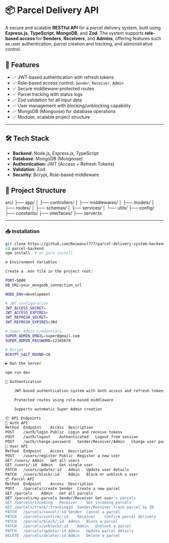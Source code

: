 # 📦 Parcel Delivery API

A secure and scalable **RESTful API** for a parcel delivery system, built using **Express.js**, **TypeScript**, **MongoDB**, and **Zod**. The system supports **role-based access** for **Senders**, **Receivers**, and **Admins**, offering features such as user authentication, parcel creation and tracking, and administrative control.


## 🚀 Features

- ✅ JWT-based authentication with refresh tokens
- ✅ Role-based access control: `Sender`, `Receiver`, `Admin`
- ✅ Secure middleware-protected routes
- ✅ Parcel tracking with status logs
- ✅ Zod validation for all input data
- ✅ User management with blocking/unblocking capability
- ✅ MongoDB (Mongoose) for database operations
- ✅ Modular, scalable project structure

---

## 🛠️ Tech Stack

- **Backend**: Node.js, Express.js, TypeScript
- **Database**: MongoDB (Mongoose)
- **Authentication**: JWT (Access + Refresh Tokens)
- **Validation**: Zod
- **Security**: Bcrypt, Role-based middleware



## 📁 Project Structure

src/
├── app/
│ ├── controllers/
│ ├── middlewares/
│ ├── models/
│ ├── routes/
│ ├── schemas/
│ ├── services/
│ └── utils/
├── config/
├── constants/
├── interfaces/
├── server.ts


---


### 📥 Installation

```bash
git clone https://github.com/Rezwanul777/parcel-delivery-system-backend.git
cd parcel-backend
npm install  # or yarn install

⚙️ Environment Variables

Create a .env file in the project root:

PORT=5000
DB_URL=your_mongodb_connection_url

NODE_ENV=development

# JWT configuration
JWT_ACCESS_SECRET=
JWT_ACCESS_EXPIRES=
JWT_REFRESH_SECRET=
JWT_REFRESH_EXPIRES=30d

# Super Admin credentials
SUPER_ADMIN_EMAIL=super@gmail.com
SUPER_ADMIN_PASSWORD=12345678

# Bcrypt
BCRYPT_SALT_ROUND=10

▶️ Run the Server

npm run dev

🔐 Authentication

    JWT-based authentication system with both access and refresh tokens

    Protected routes using role-based middleware

    Supports automatic Super Admin creation

📦 API Endpoints
👤 Auth API
Method	Endpoint	Access	Description
POST	/auth/login	Public	Login and receive tokens
POST	/auth/logout	Authenticated	Logout from session
POST	/auth/change-password	Sender/Receiver/Admin	Change user password
👥 User API
Method	Endpoint	Access	Description
POST	/users/register	Public	Register a new user
GET	/users/	Admin	Get all users
GET	/users/:id	Admin	Get single user
PATCH	/users/update/:id	Admin	Update user details
PATCH	/users/block/:id	Admin	Block or unblock a user
📦 Parcel API
Method	Endpoint	Access	Description
POST	/parcels/create	Sender	Create a new parcel
GET	/parcels	Admin	Get all parcels
GET	/parcels/my-parcels	Sender/Receiver	Get user's parcels
GET	/parcels/incoming	Receiver	Get incoming parcels
GET	/parcels/track/:trackingId	Sender/Receiver	Track parcel by ID
PATCH	/parcels/cancel/:id	Sender	Cancel a parcel
PATCH	/parcels/confirm/:id	Receiver	Confirm parcel delivery
PATCH	/parcels/block/:id	Admin	Block a parcel
PATCH	/parcels/unblock/:id	Admin	Unblock a parcel
PATCH	/parcels/update/:id	Admin	Update parcel details
DELETE	/parcels/delete/:id	Admin	Delete a parcel